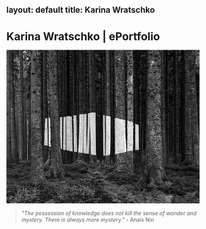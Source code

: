 layout: default
title: Karina Wratschko
---


# Karina Wratschko | ePortfolio


<img src="images/imberi.jpg" alt="Imberi" />

> *"The possession of knowledge does not kill the sense of wonder and mystery. 
There is always more mystery."* - Anais Nin  

</div>
